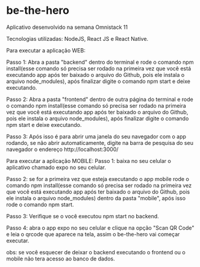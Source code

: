 # be-the-hero
Aplicativo desenvolvido na semana Omnistack 11

Tecnologias utilizadas: NodeJS, React JS e React Native.

Para executar a aplicação WEB:

Passo 1: Abra a pasta "backend" dentro do terminal e rode o comando npm install(esse comando só precisa ser rodado na primeira vez que você está executando app após ter baixado o arquivo do Github, pois ele instala o arquivo node_modules), após finalizar digite o comando  npm start e deixe executando.

Passo 2: Abra a pasta "frontend" dentro de outra página do terminal e rode o comando npm install(esse comando só precisa ser rodado na primeira vez que você está executando app após ter baixado o arquivo do Github, pois ele instala o arquivo node_modules), após finalizar digite o comando  npm start e deixe executando.

Passo 3: Após isso é para abrir uma janela do seu navegador com o app rodando, se não abrir automaticamente, digite na barra de pesquisa do seu navegador o endereço http://localhost:3000/

Para executar a aplicação MOBILE:
Passo 1: baixa no seu celular o aplicativo chamado expo no seu celular.

Passo 2: se for a primeira vez que esteja executando o app mobile rode o comando npm install(esse comando só precisa ser rodado na primeira vez que você está executando app após ter baixado o arquivo do Github, pois ele instala o arquivo node_modules) dentro da pasta "mobile", após isso rode o comando npm start.

Passo 3: Verifique se o você executou npm start no backend.

Passo 4: abra o app expo no seu celular e clique na opção "Scan QR Code" e leia o qrcode que aparece na tela, assim o be-the-hero vai começar executar.

obs: se você esquecer de deixar o backend executando o frontend ou o mobile não tera acesso ao banco de dados.
